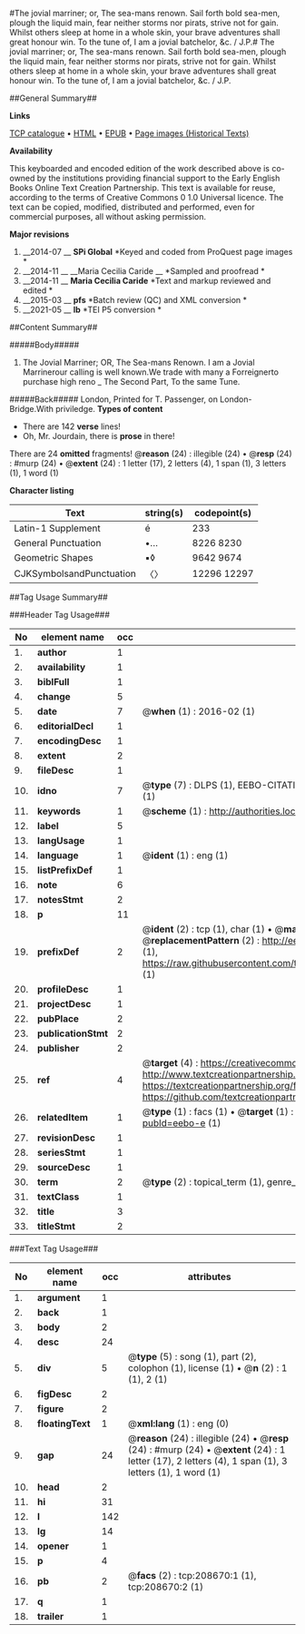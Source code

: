 #The jovial marriner; or, The sea-mans renown. Sail forth bold sea-men, plough the liquid main, fear neither storms nor pirats, strive not for gain.  Whilst others sleep  at home in a whole skin, your brave adventures shall great honour win.  To the tune of, I am a jovial batchelor, &c. / J.P.#
The jovial marriner; or, The sea-mans renown. Sail forth bold sea-men, plough the liquid main, fear neither storms nor pirats, strive not for gain.  Whilst others sleep  at home in a whole skin, your brave adventures shall great honour win.  To the tune of, I am a jovial batchelor, &c. / J.P.

##General Summary##

**Links**

[TCP catalogue](http://www.ota.ox.ac.uk/tcp/)  • 
[HTML](http://tei.it.ox.ac.uk/tcp/Texts-HTML/free/B43/B43659.html)  • 
[EPUB](http://tei.it.ox.ac.uk/tcp/Texts-EPUB/free/B43/B43659.epub) • 
[Page images (Historical Texts)](https://historicaltexts.jisc.ac.uk/eebo-489263235e)

**Availability**

This keyboarded and encoded edition of the work described above is co-owned by the
    institutions providing financial support to the Early English Books Online Text Creation
    Partnership. This text is available for reuse, according to the terms of  Creative Commons 0 1.0 Universal
    licence. The text can be copied, modified, distributed and performed, even for commercial
    purposes, all without asking permission.

**Major revisions**

1. __2014-07 __ __SPi Global__ *Keyed and coded from ProQuest page images *
1. __2014-11 __ __Maria Cecilia Caride __ *Sampled and proofread *
1. __2014-11 __ __Maria Cecilia Caride__ *Text and markup reviewed and edited *
1. __2015-03 __ __pfs__ *Batch review (QC) and XML conversion *
1. __2021-05 __ __lb__ *TEI P5 conversion *

##Content Summary##

#####Body#####

1. The Jovial Marriner; OR, The Sea-mans Renown.
I am a Jovial Marrinerour calling is well known.We trade with many a Forreignerto purchase high reno
    _ The Second Part, To the same Tune.

#####Back#####
London, Printed for T. Passenger, on London-Bridge.With priviledge.
**Types of content**

  * There are 142 **verse** lines!
  * Oh, Mr. Jourdain, there is **prose** in there!

There are 24 **omitted** fragments! 
 @__reason__ (24) : illegible (24)  •  @__resp__ (24) : #murp (24)  •  @__extent__ (24) : 1 letter (17), 2 letters (4), 1 span (1), 3 letters (1), 1 word (1)

**Character listing**


|Text|string(s)|codepoint(s)|
|---|---|---|
|Latin-1 Supplement|é|233|
|General Punctuation|•…|8226 8230|
|Geometric Shapes|▪◊|9642 9674|
|CJKSymbolsandPunctuation|〈〉|12296 12297|

##Tag Usage Summary##

###Header Tag Usage###

|No|element name|occ|attributes|
|---|---|---|---|
|1.|__author__|1||
|2.|__availability__|1||
|3.|__biblFull__|1||
|4.|__change__|5||
|5.|__date__|7| @__when__ (1) : 2016-02 (1)|
|6.|__editorialDecl__|1||
|7.|__encodingDesc__|1||
|8.|__extent__|2||
|9.|__fileDesc__|1||
|10.|__idno__|7| @__type__ (7) : DLPS (1), EEBO-CITATION (1), VID (1), EEBO-PROQUEST (1), OCLC (2), STC (1)|
|11.|__keywords__|1| @__scheme__ (1) : http://authorities.loc.gov/ (1)|
|12.|__label__|5||
|13.|__langUsage__|1||
|14.|__language__|1| @__ident__ (1) : eng (1)|
|15.|__listPrefixDef__|1||
|16.|__note__|6||
|17.|__notesStmt__|2||
|18.|__p__|11||
|19.|__prefixDef__|2| @__ident__ (2) : tcp (1), char (1)  •  @__matchPattern__ (2) : ([0-9\-]+):([0-9IVX]+) (1), (.+) (1)  •  @__replacementPattern__ (2) : http://eebo.chadwyck.com/downloadtiff?vid=$1&page=$2 (1), https://raw.githubusercontent.com/textcreationpartnership/Texts/master/tcpchars.xml#$1 (1)|
|20.|__profileDesc__|1||
|21.|__projectDesc__|1||
|22.|__pubPlace__|2||
|23.|__publicationStmt__|2||
|24.|__publisher__|2||
|25.|__ref__|4| @__target__ (4) : https://creativecommons.org/publicdomain/zero/1.0/ (1), http://www.textcreationpartnership.org/docs/. (1), https://textcreationpartnership.org/faq/#faq05 (1), https://github.com/textcreationpartnership (1)|
|26.|__relatedItem__|1| @__type__ (1) : facs (1)  •  @__target__ (1) : https://data.historicaltexts.jisc.ac.uk/view?pubId=eebo-e (1)|
|27.|__revisionDesc__|1||
|28.|__seriesStmt__|1||
|29.|__sourceDesc__|1||
|30.|__term__|2| @__type__ (2) : topical_term (1), genre_form (1)|
|31.|__textClass__|1||
|32.|__title__|3||
|33.|__titleStmt__|2||


###Text Tag Usage###

|No|element name|occ|attributes|
|---|---|---|---|
|1.|__argument__|1||
|2.|__back__|1||
|3.|__body__|2||
|4.|__desc__|24||
|5.|__div__|5| @__type__ (5) : song (1), part (2), colophon (1), license (1)  •  @__n__ (2) : 1 (1), 2 (1)|
|6.|__figDesc__|2||
|7.|__figure__|2||
|8.|__floatingText__|1| @__xml:lang__ (1) : eng (0)|
|9.|__gap__|24| @__reason__ (24) : illegible (24)  •  @__resp__ (24) : #murp (24)  •  @__extent__ (24) : 1 letter (17), 2 letters (4), 1 span (1), 3 letters (1), 1 word (1)|
|10.|__head__|2||
|11.|__hi__|31||
|12.|__l__|142||
|13.|__lg__|14||
|14.|__opener__|1||
|15.|__p__|4||
|16.|__pb__|2| @__facs__ (2) : tcp:208670:1 (1), tcp:208670:2 (1)|
|17.|__q__|1||
|18.|__trailer__|1||
